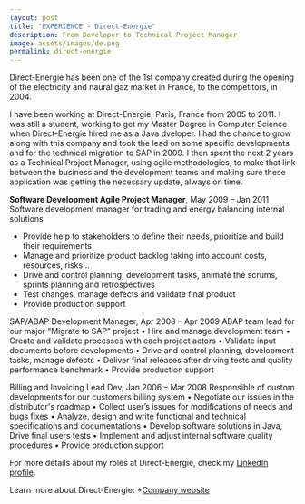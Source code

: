 ```yaml
---
layout: post
title: "EXPERIENCE - Direct-Energie"
description: From Developer to Technical Project Manager
image: assets/images/de.png
permalink: direct-energie
---
```


Direct-Energie has been one of the 1st company created during the opening of the electricity and naural gaz market in France, to the competitors, in 2004.

I have been working at Direct-Energie, Paris, France from 2005 to 2011. I was still a student, working to get my Master Degree in Computer Science when Direct-Energie hired me as a Java dveloper. I had the chance to grow along with this company and took the lead on some specific developments and for the technical migration to SAP in 2009. I then spent the next 2 years as a Technical Project Manager, using agile methodologies, to make that link between the business and the development teams and making sure these application was getting the necessary update, always on time.

**Software Development Agile Project Manager**, May 2009 – Jan 2011
Software development manager for trading and energy balancing internal solutions 
* Provide help to stakeholders to define their needs, prioritize and build their requirements
* Manage and prioritize product backlog taking into account costs, resources, risks…
* Drive and control planning, development tasks, animate the scrums, sprints planning and retrospectives 
* Test changes, manage defects and validate final product 
* Provide production support

SAP/ABAP Development Manager, Apr 2008 – Apr 2009
ABAP team lead for our major “Migrate to SAP” project 
•	Hire and manage development team 
•	Create and validate processes with each project actors 
•	Validate input documents before developments 
•	Drive and control planning, development tasks, manage defects 
•	Deliver final releases after driving tests and quality performance benchmark 
•	Provide production support

Billing and Invoicing Lead Dev, Jan 2006 – Mar 2008
Responsible of custom developments for our customers billing system
•	Negotiate our issues in the distributor's roadmap
•	Collect user’s issues for modifications of needs and bugs fixes 
•	Analyze, design and write functional and technical specifications and documentations 
•	Develop software solutions in Java, Drive final users tests 
•	Implement and adjust internal software quality procedures 
•	Provide production support

For more details about my roles at Direct-Energie, check my <A href="https://www.linkedin.com/in/christophebenoist/">LinkedIn profile</A>.

Learn more about Direct-Energie:
*<a href="https://www.direct-energie.com/" target="_blank">Company website</a>